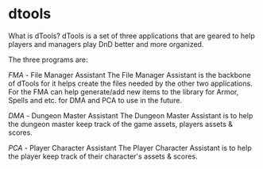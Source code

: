 # dtools
What is dTools? dTools is a set of three applications that are geared to help players and managers play DnD better and more organized.

The three programs are:

  *FMA* - File Manager Assistant
    The File Manager Assistant is the backbone of dTools for it helps create the files needed by the other two applications.
    For the FMA can help generate/add new items to the library for Armor, Spells and etc. for DMA and PCA to use in the future.
    
  *DMA* - Dungeon Master Assistant
    The Dungeon Master Assistant is to help the dungeon master keep track of the game assets, players assets & scores.
    
  *PCA* - Player Character Assistant
    The Player Character Assistant is to help the player keep track of their character's assets & scores.
